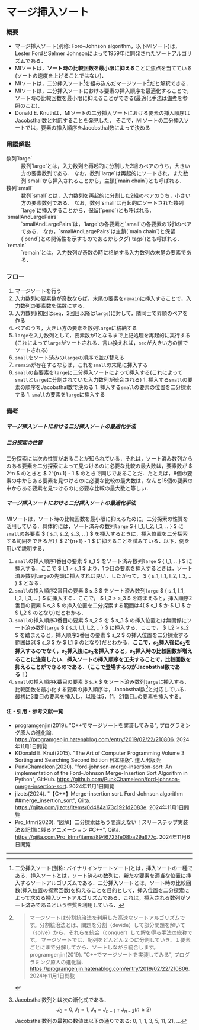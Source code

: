 <!-- Markdownで数式を表示するためのスクリプト -->
<script type="text/javascript" async src="https://cdnjs.cloudflare.com/ajax/libs/mathjax/3.2.2/es5/tex-mml-chtml.min.js">
</script>
<script type="text/x-mathjax-config">
 MathJax.Hub.Config({
 tex2jax: {
 inlineMath: [['$', '$'] ],
 displayMath: [ ['$$','$$'], ["\\[","\\]"] ]
 }
 });
</script>

# マージ挿入ソート

### 概要
- マージ挿入ソート(別称: Ford–Johnson algorithm，以下MIソート)は，Lester FordとSelmer Johnsonによって1959年に開発されたソートアルゴリズムである．
- MIソートは，**ソート時の比較回数を最小限に抑える**ことに焦点を当てている(ソートの速度を上げることではない)．
- MIソートは，二分挿入ソート[^1]を組み込んだマージソート[^2]だと解釈できる．
- MIソートは，二分挿入ソートにおける要素の挿入順序を最適化することで，ソート時の比較回数を最小限に抑えることができる(最適化手法は[備考](#備考)を参照のこと)．
- Donald E. Knuthは，MIソートの二分挿入ソートにおける要素の挿入順序はJacobsthal数と対応することを発見した．
  そこで，MIソートの二分挿入ソートでは，要素の挿入順序をJacobsthal数によって決める

### 用語解説
  <dt>数列`large`</dt>
  <dd>
    数列`large`とは，入力数列を再起的に分割した2組のペアのうち，大きい方の要素数列である．
    なお，数列`large`は再起的にソートされ，また数列`small`から挿入されることから，主鎖(`main chain`)とも呼ばれる．
  </dd>
  <dt>数列`small`</dt>
  <dd>
    数列`small`とは，入力数列を再起的に分割した2組のペアのうち，小さい方の要素数列である．
    なお，数列`small`は再起的にソートされた数列`large`に挿入することから，保留(`pend`)とも呼ばれる．
  </dd>
  <dt>`smallAndLargePairs`</dt>
  <dd>
    `smallAndLargePairs`は，`large`の各要素と`small`の各要素の1対1のペアである．
    なお，`smallAndLargePairs`は主鎖(`main chain`)と保留(`pend`)との関係性を示すものであるからタグ(`tags`)とも呼ばれる．
  </dd>
  <dt>`remain`</dt>
  <dd>`remain`とは，入力数列が奇数の時に格納する入力数列の末尾の要素である．</dd>

### フロー
1. マージソートを行う
  1. 入力数列の要素数が奇数ならば，末尾の要素を`remain`に挿入することで，入力数列の要素数を偶数にする．
  1. 入力数列(初回は`seq`，2回目以降は`large`)に対して，隣同士で昇順のペアを作る
  1. ペアのうち，大きい方の要素を数列`large`に格納する
  1. `large`を入力数列として，要素数が1となるまで上記処理を再起的に実行する(これによって`large`がソートされる．言い換えれば，`seq`が大きい方の値でソートされる)
  1. `small`をソート済みの`large`の順序で並び替える
  1. `remain`が存在するならば，これを`small`の末尾に挿入する
  1. `small`の各要素を`large`に二分挿入ソートによって挿入する(これによって`small`と`large`に分割されていた入力数列が統合される)
    1. 挿入する`small`の要素の順序をJacobsthal数で決める
    1. 挿入する`small`の要素の位置を二分探索する
    1. `small`の要素を`large`に挿入する



### 備考
##### マージ挿入ソートにおける二分挿入ソートの最適化手法
##### 二分探索の性質
二分探索には次の性質があることが知られている．それは，ソート済み数列からのある要素を二分探索によって見つけるのに必要な比較の最大数は，要素数が $ 2^n $ のときと $ 2^{n+1} - 1 $ のときで同じであることだ．たとえば，8個の要素の中からある要素を見つけるのに必要な比較の最大数は，なんと15個の要素の中からある要素を見つけるのに必要な比較の最大数と等しい．

##### マージ挿入ソートにおける二分挿入ソートの最適化手法
MIソートは，ソート時の比較回数を最小限に抑えるために，二分探索の性質を活用している．具体的には，ソート済みの数列`large` $ \{ l_1, l_2, l_3, .. \} $ に`small`の各要素 $ \{ s_1, s_2, s_3, .. \} $ を挿入するときに，挿入位置を二分探索する範囲をできるだけ $ 2^{n+1} - 1 $ に抑えることを試みている．以下，例を用いて説明する．
1. `small`の挿入順序1番目の要素 $ s_1 $ をソート済み数列`large` $ \{ l_1, .. \} $ に挿入する．ここで $ l_1 > s_1 $ より，1つ目の要素を挿入するときは，ソート済み数列`large`の先頭に挿入すれば良い．したがって， $ \{ s_1, l_1, l_2, l_3, .. \} $ となる．
2. `small`の挿入順序2番目の要素 $ s_3 $ をソート済み数列`large` $ \{ s_1, l_1, l_2, l_3, .. \} $ に挿入する．ここで， $ l_3 > s_3 $ を踏まえると，挿入順序2番目の要素 $ s_3 $ の挿入位置を二分探索する範囲は4( $ s_1 $ か $ l_1 $ か $ l_2 $ のとなり)だとわかる．
3. `small`の挿入順序3番目の要素 $ s_2 $ を $ s_3 $ の挿入位置とは無関係にソート済み数列`large` $ \{ s_1, l_1, l_2, .. \} $ に挿入する．ここで， $ l_2 > s_2 $ を踏まえると，挿入順序2番目の要素 $ s_2 $ の挿入位置を二分探索する範囲は3( $ s_3 $ か $ l_1 $ のとなり)だとわかる．**ここで，$s_3$挿入後に$s_2$を挿入するのでなく，$s_2$挿入後に$s_3$を挿入すると，$s_3$挿入時の比較回数が増えることに注意したい．挿入ソートの挿入順序を工夫することで，比較回数を抑えることができるのである．（ここで登場するのがJacobsthal数である！）**
4. `small`の挿入順序k番目の要素 $ s_k $ をソート済み数列`large`に挿入する．比較回数を最小化する要素の挿入順序は，Jacobsthal数[^3]と対応している．最初に3番目の要素を挿入し，以降は5，11，21番目..の要素を挿入する．



#### 注・引用・参考文献一覧
- programgenjin(2019). "C++でマージソートを実装してみる", プログラミング原人の進化論. <https://programgenjin.hatenablog.com/entry/2019/02/22/210806>. 2024年11月1日閲覧
- KDonald E. Knut(2015). "The Art of Computer Programming Volume 3 Sorting and Searching Second Edition 日本語版". 達人出版会
- PunkChameleon(2020). "ford-johnson-merge-insertion-sort: An implementation of the Ford-Johnson Merge-Insertion Sort Algorithm in Python", GitHub. <https://github.com/PunkChameleon/ford-johnson-merge-insertion-sort>. 2024年11月1日閲覧
- jizots(2024). "【C++】Merge-insertion sort. Ford-Johnson algorithm ##merge_insertion_sort", Qiita. <https://qiita.com/jizots/items/0d484a173c1921d2083e>. 2024年11月1日閲覧
- Pro_ktmr(2020). "図解】二分探索はもう間違えない！スリーステップ実装法＆記憶に残るアニメーション #C++", Qiita. <https://qiita.com/Pro_ktmr/items/8946723fe08ba29a977c>. 2024年11月6日閲覧

---

[^1]: 二分挿入ソート(別称: バイナリインサートソート)とは，挿入ソートの一種である．挿入ソートとは，ソート済みの数列に，新たな要素を適当な位置に挿入するソートアルゴリズムである．二分挿入ソートとは，ソート時の比較回数(挿入位置の探索回数)を抑えることを目的として，挿入位置を二分探索によって求める挿入ソートアルゴリズムである．これは，挿入される数列がソート済みであるという性質を利用している．

[^2]: > マージソートは分割統治法を利用した高速なソートアルゴリズムです。分割統治法とは、問題を分割（devide）して部分問題を解いて（solve）から、それらを統合（conquer）して解を得る手法の総称です。
マージソートでは、配列をどんどん２つに分割していき、１要素ごとにまで分解してから、ソートしながら統合します。
programgenjin(2019). "C++でマージソートを実装してみる", プログラミング原人の進化論. <https://programgenjin.hatenablog.com/entry/2019/02/22/210806>. 2024年11月1日閲覧

[^3]: Jacobsthal数列とは次の漸化式である．
$$ J_0 = 0, J_1 = 1, J_n = J_{n-1} + J_{n-2} (n ≥ 2) $$
Jacobsthal数列の最初の数値は以下の通りである: 0, 1, 1, 3, 5, 11, 21, ...
